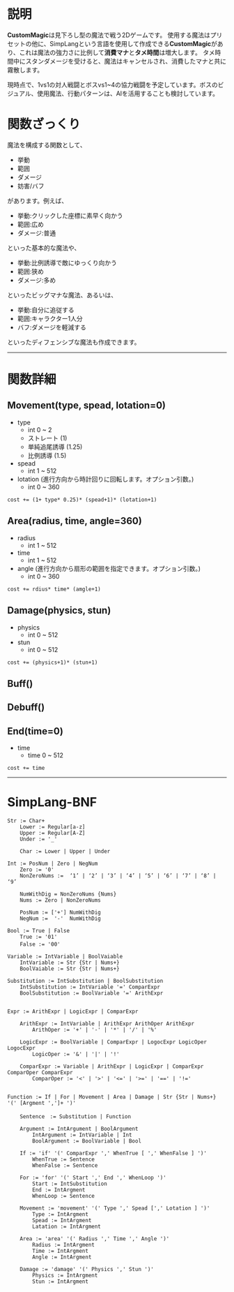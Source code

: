 # 説明

**CustomMagic**は見下ろし型の魔法で戦う2Dゲームです。
使用する魔法はプリセットの他に、SimpLangという言語を使用して作成できる**CustomMagic**があり、これは魔法の強力さに比例して**消費マナ**と**タメ時間**は増大します。
タメ時間中にスタンダメージを受けると、魔法はキャンセルされ、消費したマナと共に霧散します。

現時点で、1vs1の対人戦闘とボスvs1~4の協力戦闘を予定しています。ボスのビジュアル、使用魔法、行動パターンは、AIを活用することも検討しています。


# 関数ざっくり


魔法を構成する関数として、
* 挙動
* 範囲
* ダメージ
* 妨害/バフ

があります。例えば、

* 挙動:クリックした座標に素早く向かう
* 範囲:広め
* ダメージ:普通

といった基本的な魔法や、

* 挙動:比例誘導で敵にゆっくり向かう
* 範囲:狭め
* ダメージ:多め

といったビッグマナな魔法、あるいは、

* 挙動:自分に追従する
* 範囲:キャラクター1人分
* バフ:ダメージを軽減する

といったディフェンシブな魔法も作成できます。

---

# 関数詳細

## Movement(type, spead, lotation=0)
* type
    * int 0 ~ 2
    * ストレート (1)
    * 単純追尾誘導 (1.25)
    * 比例誘導 (1.5)
* spead
    * int 1 ~ 512
* lotation (進行方向から時計回りに回転します。オプション引数。)
    * int 0 ~ 360

```cost += (1+ type* 0.25)* (spead+1)* (lotation+1)```

## Area(radius, time, angle=360)
* radius
    * int 1 ~ 512
* time
    * int 1 ~ 512
* angle (進行方向から扇形の範囲を指定できます。オプション引数。) 
    * int 0 ~ 360 

```cost += rdius* time* (amgle+1)```


## Damage(physics, stun)
*  physics
    * int 0 ~ 512
* stun
    * int 0 ~ 512

```cost += (physics+1)* (stun+1)```


## Buff()

## Debuff()


## End(time=0)
* time
    * time 0 ~ 512

```cost += time```

---

# SimpLang-BNF

```
Str := Char+
    Lower := Regular[a-z]
    Upper := Regular[A-Z]
    Under := '_'

    Char := Lower | Upper | Under

Int := PosNum | Zero | NegNum
    Zero := '0'
    NonZeroNums :=  ‘1’ | ‘2’ | ‘3’ | ‘4’ | ‘5’ | ‘6’ | ‘7’ | ‘8’ | ‘9’

    NumWithDig = NonZeroNums {Nums}
    Nums := Zero | NonZeroNums

    PosNum := ['+'] NumWithDig
    NegNum :=  '-'  NumWithDig

Bool := True | False
    True := '01'
    False := '00'　

Variable := IntVariable | BoolVaiable
    IntVariable := Str {Str | Nums+}
    BoolVaiable := Str {Str | Nums+}

Substitution := IntSubstitution | BoolSubstitution
    IntSubstitution := IntVariable '=' ComparExpr
    BoolSubstitution := BoolVariable '=' ArithExpr


Expr := ArithExpr | LogicExpr | ComparExpr
    
    ArithExpr := IntVariable | ArithExpr ArithOper ArithExpr
        ArithOper := '+' | '-' | '*' | '/' | '%'

    LogicExpr := BoolVariable | ComparExpr | LogocExpr LogicOper LogocExpr
        LogicOper := '&' | '|' | '!' 

    ComparExpr := Variable | ArithExpr | LogicExpr | ComparExpr ComparOper ComparExpr
        ComparOper := '<' | '>' | '<=' | '>=' | '==' | '!='


Function := If | For | Movement | Area | Damage | Str {Str | Nums+} '(' [Argment ',']+ ')'
    
    Sentence　:= Substitution | Function

    Argument := IntArgument | BoolArgument
        IntArgument := IntVariable | Int
        BoolArgument := BoolVariable | Bool

    If := 'if' '(' ComparExpr ',' WhenTrue [ ',' WhenFalse ] ')'
        WhenTrue := Sentence
        WhenFalse := Sentence

    For := 'for' '(' Start ',' End ',' WhenLoop ')' 
        Start := IntSubstitution
        End := IntArgment
        WhenLoop := Sentence

    Movement := 'movement' '(' Type ',' Spead [',' Lotation ] ')'
        Type := IntArgment
        Spead := IntArgment
        Latation := IntArgment

    Area := 'area' '(' Radius ',' Time ',' Angle ')'
        Radius := IntArgment
        Time := IntArgment
        Angle := IntArgment

    Damage := 'damage' '(' Physics ',' Stun ')'
        Physics := IntArgment
        Stun := IntArgment
```